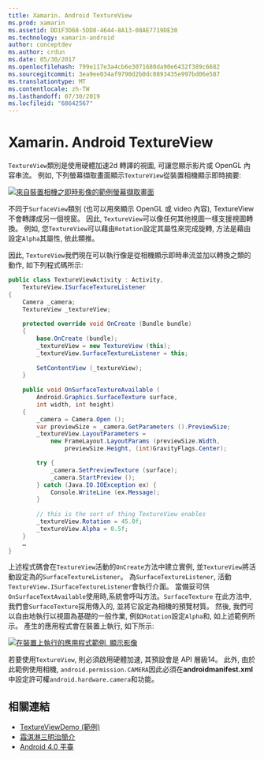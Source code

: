```yaml
---
title: Xamarin. Android TextureView
ms.prod: xamarin
ms.assetid: DD1F3D68-5DD8-4644-8A13-08AE7719DE30
ms.technology: xamarin-android
author: conceptdev
ms.author: crdun
ms.date: 05/30/2017
ms.openlocfilehash: 799e117e3a4cb6e3071680da90e6432f389c6682
ms.sourcegitcommit: 3ea9ee034af9790d2b0dc0893435e997bd06e587
ms.translationtype: MT
ms.contentlocale: zh-TW
ms.lasthandoff: 07/30/2019
ms.locfileid: "68642567"
---
```

# <a name="xamarinandroid-textureview"></a>Xamarin. Android TextureView

`TextureView`類別是使用硬體加速2d 轉譯的視圖, 可讓您顯示影片或 OpenGL 內容串流。 例如, 下列螢幕擷取畫面顯示`TextureView`從裝置相機顯示即時摘要:

[![來自裝置相機之即時影像的範例螢幕擷取畫面](texture-view-images/22-textureviewcamera.png)](texture-view-images/22-textureviewcamera.png#lightbox)

不同于`SurfaceView`類別 (也可以用來顯示 OpenGL 或 video 內容), TextureView 不會轉譯成另一個視窗。
因此, `TextureView`可以像任何其他視圖一樣支援視圖轉換。 例如, 您`TextureView`可以藉由`Rotation`設定其屬性來完成旋轉, 方法是藉由設定`Alpha`其屬性, 依此類推。

因此, `TextureView`我們現在可以執行像是從相機顯示即時串流並加以轉換之類的動作, 如下列程式碼所示:

```csharp
public class TextureViewActivity : Activity,
    TextureView.ISurfaceTextureListener
{
    Camera _camera;
    TextureView _textureView;
       
    protected override void OnCreate (Bundle bundle)
    {
        base.OnCreate (bundle);
        _textureView = new TextureView (this);
        _textureView.SurfaceTextureListener = this;
           
        SetContentView (_textureView);
    }
       
    public void OnSurfaceTextureAvailable (
        Android.Graphics.SurfaceTexture surface,
        int width, int height)
    {
        _camera = Camera.Open ();
        var previewSize = _camera.GetParameters ().PreviewSize;
        _textureView.LayoutParameters =
            new FrameLayout.LayoutParams (previewSize.Width,
                previewSize.Height, (int)GravityFlags.Center);

        try {
            _camera.SetPreviewTexture (surface);
            _camera.StartPreview ();
        } catch (Java.IO.IOException ex) {
            Console.WriteLine (ex.Message);
        }
           
        // this is the sort of thing TextureView enables
        _textureView.Rotation = 45.0f;
        _textureView.Alpha = 0.5f;
    }
    …
}
```

上述程式碼會在`TextureView`活動的`OnCreate`方法中建立實例, 並`TextureView`將活動設定為的`SurfaceTextureListener`。 為`SurfaceTextureListener`, 活動`TextureView.ISurfaceTextureListener`會執行介面。 當備妥可供`OnSurfaceTextAvailable`使用時,系統會呼叫方法。`SurfaceTexture` 在此方法中, 我們會`SurfaceTexture`採用傳入的, 並將它設定為相機的預覽材質。 然後, 我們可以自由地執行以視圖為基礎的一般作業, 例如`Rotation`設定`Alpha`和, 如上述範例所示。 產生的應用程式會在裝置上執行, 如下所示:

[![在裝置上執行的應用程式範例, 顯示影像](texture-view-images/17-textureviewdemo.png)](texture-view-images/17-textureviewdemo.png#lightbox)

若要使用`TextureView`, 則必須啟用硬體加速, 其預設會是 API 層級14。 此外, 由於此範例使用相機, `android.permission.CAMERA`因此必須在**androidmanifest.xml**中設定許可權`android.hardware.camera`和功能。



## <a name="related-links"></a>相關連結

- [TextureViewDemo (範例)](https://docs.microsoft.com/samples/xamarin/monodroid-samples/textureviewdemo)
- [霜淇淋三明治簡介](http://www.android.com/about/ice-cream-sandwich/)
- [Android 4.0 平臺](https://developer.android.com/sdk/android-4.0.html)
